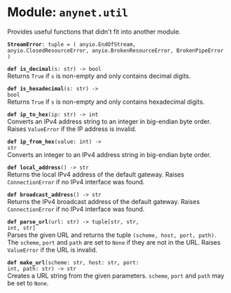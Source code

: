 
# Module: <code>anynet.util</code>

Provides useful functions that didn't fit into another module.

<code>**StreamError**: tuple = (
    anyio.EndOfStream,
    anyio.ClosedResourceError,
    anyio.BrokenResourceError,
	BrokenPipeError
)</code>

<code>**def is_decimal**(s: str) -> bool</code><br>
<span class="docs">Returns `True` if `s` is non-empty and only contains decimal digits.</span>

<code>**def is_hexadecimal**(s: str) -> bool</code><br>
<span class="docs">Returns `True` if `s` is non-empty and only contains hexadecimal digits.</span>

<code>**def ip_to_hex**(ip: str) -> int</code><br>
<span class="docs">Converts an IPv4 address string to an integer in big-endian byte order. Raises `ValueError` if the IP address is invalid.</span>

<code>**def ip_from_hex**(value: int) -> str</code><br>
<span class="docs">Converts an integer to an IPv4 address string in big-endian byte order.</span>

<code>**def local_address**() -> str</code><br>
<span class="docs">Returns the local IPv4 address of the default gateway. Raises `ConnectionError` if no IPv4 interface was found.</span>

<code>**def broadcast_address**() -> str</code><br>
<span class="docs">Returns the IPv4 broadcast address of the default gateway. Raises `ConnectionError` if no IPv4 interface was found.</span>

<code>**def parse_url**(url: str) -> tuple[str, str, int, str]</code><br>
<span class="docs">Parses the given URL and returns the tuple `(scheme, host, port, path)`. The `scheme`, `port` and `path` are set to `None` if they are not in the URL. Raises `ValueError` if the URL is invalid.</span>

<code>**def make_url**(scheme: str, host: str, port: int, path: str) -> str</code><br>
<span class="docs">Creates a URL string from the given parameters. `scheme`, `port` and `path` may be set to `None`.</span>
